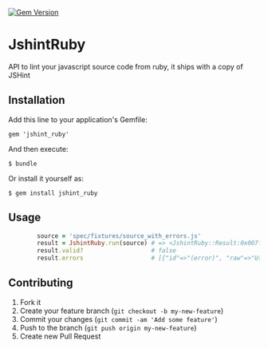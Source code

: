[![Gem Version](https://badge.fury.io/rb/jshint_ruby.png)](http://badge.fury.io/rb/jshint_ruby)
# JshintRuby

API to lint your javascript source code from ruby, it ships with a copy of JSHint

## Installation

Add this line to your application's Gemfile:

    gem 'jshint_ruby'

And then execute:

    $ bundle

Or install it yourself as:

    $ gem install jshint_ruby

## Usage

```ruby
        source = 'spec/fixtures/source_with_errors.js'
        result = JshintRuby.run(source) # => <JshintRuby::Result:0x007f88f9084cb8 @valid=false, @errors=[{"id"=>"(error)", "raw"=>"Use '{a}' to compare with '{b}'.", "code"=>"W041", "evidence"=>"if (true == 1)", "line"=>3, "character"=>10, "scope"=>"(main)", "a"=>"===", "b"=>"true", "reason"=>"Use '===' to compare with 'true'."}]>
        result.valid?                   # false
        result.errors                   # [{"id"=>"(error)", "raw"=>"Use '{a}' to compare with '{b}'.", "code"=>"W041", "evidence"=>"if (true == 1)", "line"=>3, "character"=>10, "scope"=>"(main)", "a"=>"===", "b"=>"true", "reason"=>"Use '===' to compare with 'true'."}]
```
## Contributing

1. Fork it
2. Create your feature branch (`git checkout -b my-new-feature`)
3. Commit your changes (`git commit -am 'Add some feature'`)
4. Push to the branch (`git push origin my-new-feature`)
5. Create new Pull Request
